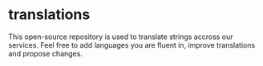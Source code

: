 # translations
This open-source repository is used to translate strings accross our services. Feel free to add languages you are fluent in, improve translations and propose changes.
